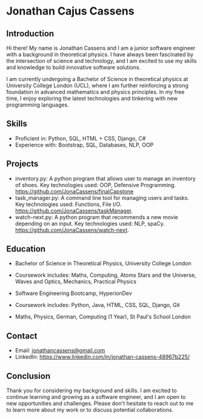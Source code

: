 # Jonathan Cajus Cassens

## Introduction

Hi there! My name is Jonathan Cassens and I am a junior software engineer with a background in theoretical physics. I have always been fascinated by the intersection of science and technology, and I am excited to use my skills and knowledge to build innovative software solutions.

I am currently undergoing a Bachelor of Science in theoretical physics at University College London (UCL), where I am further reinforcing a strong foundation in advanced mathematics and physics principles. In my free time, I enjoy exploring the latest technologies and tinkering with new programming languages.

## Skills

- Proficient in: Python, SQL, HTML + CSS, Django, C#
- Experience with: Bootstrap, SQL, Databases, NLP, OOP

## Projects

- inventory.py: A python program that allows user to manage an inventory of shoes. Key technologies used: OOP, Defensive Programming. https://github.com/JonaCassens/finalCapstone
- task_manager.py: A command line tool for managing users and tasks. Key technologies used: Functions, File I/O. https://github.com/JonaCassens/taskManager.
- watch-next.py: A python program that recommends a new movie depending on an input. Key technologies used: NLP, spaCy. https://github.com/JonaCassens/watch-next.

## Education

- Bachelor of Science in Theoretical Physics, University College London
- Coursework includes: Maths, Computing, Atoms Stars and the Universe, Waves and Optics, Mechanics, Practical Physics

- Software Engineering Bootcamp, HyperionDev
- Coursework includes: Python, Java, HTML, CSS, SQL, Django, Git

- Maths, Physics, German, Computing (1 Year), St Paul's School London

## Contact

- Email: jonathancassens@gmail.com
- LinkedIn: https://www.linkedin.com/in/jonathan-cassens-48967b225/

## Conclusion

Thank you for considering my background and skills. I am excited to continue learning and growing as a software engineer, and I am open to new opportunities and challenges. Please don't hesitate to reach out to me to learn more about my work or to discuss potential collaborations.

